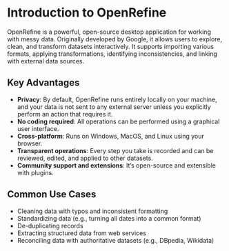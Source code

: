 # Introduction to OpenRefine

OpenRefine is a powerful, open-source desktop application for working with messy data. Originally developed by Google, it allows users to explore, clean, and transform datasets interactively. It supports importing various formats, applying transformations, identifying inconsistencies, and linking with external data sources.

## Key Advantages
- **Privacy**: By default, OpenRefine runs entirely locally on your machine, and your data is not sent to any external server unless you explicitly perform an action that requires it.
- **No coding required**: All operations can be performed using a graphical user interface.
- **Cross-platform**: Runs on Windows, MacOS, and Linux using your browser.
- **Transparent operations**: Every step you take is recorded and can be reviewed, edited, and applied to other datasets.
- **Community support and extensions**: It’s open-source and extensible with plugins.

## Common Use Cases

- Cleaning data with typos and inconsistent formatting
- Standardizing data (e.g., turning all dates into a common format)
- De-duplicating records
- Extracting structured data from web services
- Reconciling data with authoritative datasets (e.g., DBpedia, Wikidata)